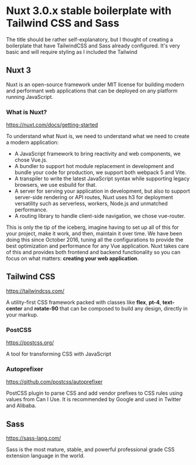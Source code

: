 # Nuxt 3.0.x stable boilerplate with Tailwind CSS and Sass
The title should be rather self-explanatory, but I thought of creating a boilerplate that have TailwindCSS and Sass already configured.
It's very basic and will require styling as I included the Tailwind 

## Nuxt 3
Nuxt is an open-source framework under MIT license for building modern and performant web applications that can be deployed on any platform running JavaScript.

### What is Nuxt?
https://nuxt.com/docs/getting-started

To understand what Nuxt is, we need to understand what we need to create a modern application:
- A JavaScript framework to bring reactivity and web components, we chose Vue.js.
- A bundler to support hot module replacement in development and bundle your code for production, we support both webpack 5 and Vite.
- A transpiler to write the latest JavaScript syntax while supporting legacy browsers, we use esbuild for that.
- A server for serving your application in development, but also to support server-side rendering or API routes, Nuxt uses h3 for deployment versatility such as serverless, workers, Node.js and unmatched performance.
- A routing library to handle client-side navigation, we chose vue-router.

This is only the tip of the iceberg, imagine having to set up all of this for your project, make it work, and then, maintain it over time. We have been doing this since October 2016, tuning all the configurations to provide the best optimization and performance for any Vue application.
Nuxt takes care of this and provides both frontend and backend functionality so you can focus on what matters: **creating your web application**.

## Tailwind CSS
https://tailwindcss.com/

A utility-first CSS framework packed with classes like **flex**, **pt-4**, **text-center** and **rotate-90** that can be composed to build any design, directly in your markup.

### PostCSS
https://postcss.org/

A tool for transforming CSS with JavaScript

### Autoprefixer
https://github.com/postcss/autoprefixer

PostCSS plugin to parse CSS and add vendor prefixes to CSS rules using values from Can I Use. It is recommended by Google and used in Twitter and Alibaba.

## Sass
https://sass-lang.com/

Sass is the most mature, stable, and powerful professional grade CSS extension language in the world.